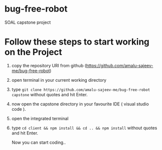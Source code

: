 # bug-free-robot
SOAL capstone project

# Follow these steps to start working on the Project

1. copy the repository URI from github (https://github.com/amalu-sajeev-me/bug-free-robot)
2. open terminal in your current working directory
3. type `git clone https://github.com/amalu-sajeev-me/bug-free-robot capstone` without quotes 
   and hit Enter.
4. now open the capstone directory in your favourite IDE ( visual studio code ).
5. open the integrated terminal
6. type `cd client && npm install && cd .. && npm install` without quotes 
   and hit Enter.
   
   Now you can start coding..

